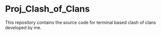 # Proj_Clash_of_Clans
This repository contains the source code for terminal based clash of clans developed by me.
